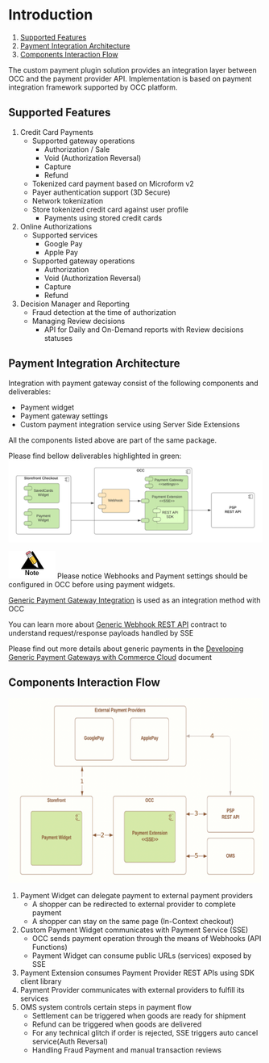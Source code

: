 # Introduction <!-- omit in toc -->

1. [Supported Features](#supported-features)
2. [Payment Integration Architecture](#payment-integration-architecture)
3. [Components Interaction Flow](#components-interaction-flow)

The custom payment plugin solution provides an integration layer between OCC and the payment provider API. Implementation is based on payment  integration framework supported by OCC platform.

## Supported Features

1. Credit Card Payments
    - Supported gateway operations
        - Authorization / Sale
        - Void (Authorization Reversal)
        - Capture
        - Refund
    - Tokenized card payment based on Microform v2
    - Payer authentication support (3D Secure)
    - Network tokenization
    - Store tokenized credit card against user profile
        - Payments using stored credit cards
2. Online Authorizations
    - Supported services
        - Google Pay
        - Apple Pay
    - Supported gateway operations
        - Authorization
        - Void (Authorization Reversal)
        - Capture
        - Refund
3. Decision Manager and Reporting
    - Fraud detection at the time of authorization
    - Managing Review decisions
        - API for Daily and On-Demand reports with Review decisions statuses

## Payment Integration Architecture

Integration with payment gateway consist of the following components and deliverables:

- Payment widget
- Payment gateway settings
- Custom payment integration service using Server Side Extensions

All the components listed above are part of the same package.

Please find bellow deliverables highlighted in green:
![Deliverables](images/deliverables.png)

![Note](images/note.jpg) Please notice Webhooks and Payment settings should be configured in OCC before using payment widgets.

[Generic Payment Gateway Integration](https://docs.oracle.com/en/cloud/saas/commerce-cloud/occ-developer/create-generic-payment-gateway-integration1.html) is used as an integration method with OCC

You can learn more about [Generic Webhook REST API](https://docs.oracle.com/en/cloud/saas/commerce-cloud/20a/cxocc/op-ccadmin-v1-webhook-genericpayment-post.html) contract to understand request/response payloads handled by SSE

Please find out more details about generic payments in the [Developing Generic Payment Gateways with Commerce Cloud](https://community.oracle.com/docs/DOC-1000845) document

## Components Interaction Flow

![Interaction Flow](images/data-flow.png)

1.	Payment Widget can delegate payment to external payment providers
    - A shopper can be redirected to external provider to complete payment
    - A shopper can stay on the same page (In-Context checkout)
2.	Custom Payment Widget communicates with Payment Service (SSE)
    - OCC sends payment operation through the means of Webhooks (API Functions)
    - Payment Widget can consume public URLs (services) exposed by SSE
3.	Payment Extension consumes Payment Provider REST APIs using SDK client library
4.	Payment Provider communicates with external providers to fulfill its services
5.	OMS system controls certain steps in payment flow
    - Settlement can be triggered when goods are ready for shipment
    - Refund can be triggered when goods are delivered
    - For any technical glitch if order is rejected, SSE triggers auto cancel service(Auth Reversal)
    - Handling Fraud Payment and manual transaction reviews 
